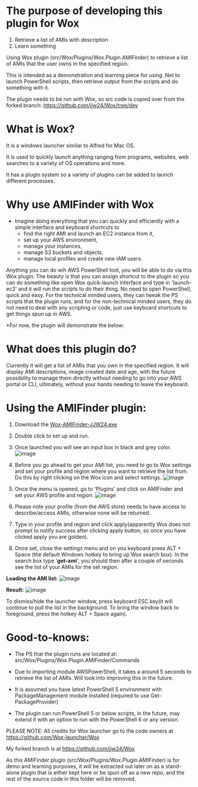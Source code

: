 The purpose of developing this plugin for Wox
=========================================
1. Retrieve a list of AMIs with description
2. Learn something

Using Wox plugin (src/Wox/Plugins/Wox.Plugin.AMIFinder) to retrieve a list of AMIs that the user owns in the specified region.

This is intended as a demonstration and learning piece for using .Net to launch PowerShell scripts, then retrieve output from the scripts and do something with it.

The plugin needs to be run with Wox, so src code is copied over from the forked branch: https://github.com/jjw24/Wox/tree/dev

What is Wox?
============
It is a windows launcher similar to Alfred for Mac OS.

It is used to quickly launch anything ranging from programs, websites, web searches to a variety of OS operations and more.

It has a plugin system so a variety of plugins can be added to launch different processes.

Why use AMIFinder with Wox
==========================
- Imagine doing everything that you can quickly and efficiently with a simple interface and keyboard shortcuts to 
  - find the right AMI and launch an EC2 instance from it,
  - set up your AWS environment, 
  - manage your instances, 
  - manage S3 buckets and objects,  
  - manage local profiles and create new IAM users.

Anything you can do wih AWS PowerShell tool, you will be able to do via this Wox plugin. The beauty is that you can assign shortcut to the plugin so you can do something like open Wox quick-launch interface and type in 'launch-ec2' and it will run the scripts to do their thing. No need to open PowerShell, quick and easy. For the technical minded users, they can tweak the PS scripts that the plugin runs, and for the non-technical minded users, they do not need to deal with any scripting or code, just use keyboard shortcuts to get things spun up in AWS.

*For now, the plugin will demonstrate the below:

What does this plugin do?
=========================
Currently it will get a list of AMIs that you own in the specified region. It will display AMI descriptions, image created date and age, with the future possibility to manage them directly without needing to go into your AWS portal or CLI, ultimately, without your hands needing to leave the keyboard.

Using the AMIFinder plugin:
===========================
1. Download the [Wox-AMIFinder-JJW24.exe](https://github.com/jjw24/DevOpsTooling/raw/AMIFinder/Wox-AMIFinder-JJW24.exe)

2. Double click to set up and run.

3. Once launched you will see an input box in black and grey color.
![image](https://user-images.githubusercontent.com/26427004/62990333-e8b01c80-be8e-11e9-8c36-f722e5cffd9b.png)

4. Before you go ahead to get your AMI list, you need to go to Wox settings and set your profile and region where you want to retrieve the list from. Do this by right clicking on the Wox icon and select settings. 
![image](https://user-images.githubusercontent.com/26427004/62990527-b5ba5880-be8f-11e9-87c9-79914d87f92c.png)

5. Once the menu is opened, go to 'Plugins' and click on AMIFinder and set your AWS profile and region. 
![image](https://user-images.githubusercontent.com/26427004/62990626-fb772100-be8f-11e9-846f-5f39693b7093.png)

6. Please note your profile (from the AWS store) needs to have access to describe/access AMIs, otherwise none will be returned.

7. Type in your profile and region and click apply(apparently Wox does not prompt to notify success after clicking apply button, so once you have clicked apply you are golden). 

8. Once set, close the settings menu and on you keyboard press ALT + Space (the default Windows hotkey to bring up Wox search box). In the search box type '**get-ami**', you should then after a couple of seconds see the list of your AMIs for the set region.

**Loading the AMI list:**
![image](https://user-images.githubusercontent.com/26427004/62990783-86f0b200-be90-11e9-809f-8e3538e4c9e1.png)

**Result:**
![image](https://user-images.githubusercontent.com/26427004/62990855-d46d1f00-be90-11e9-9064-73c3c3321997.png)

To dismiss/hide the launcher window, press keyboard ESC key(it will continue to pull the list in the background. To bring the window back to foreground, press the hotkey ALT + Space again).

Good-to-knows:
==============
- The PS that the plugin runs are located at: src/Wox/Plugins/Wox.Plugin.AMIFinder/Commands

- Due to importing module AWSPowerShell, it takes a around 5 seconds to retrieve the list of AMIs. Will look into improving this in the future.

- It is assumed you have latest PowerShell 5 environment with PackageManagement module installed (required to use Get-PackageProvider)

- The plugin can run PowerShell 5 or below scripts, in the future, may extend it with an option to run with the PowerShell 6 or any version.

PLEASE NOTE:
All credits for Wox launcher go to the code owners at https://github.com/Wox-launcher/Wox

My forked branch is at https://github.com/jjw24/Wox

As this AMIFinder plugin (src/Wox/Plugins/Wox.Plugin.AMIFinder) is for demo and learning purposes, it will be extracted out later on as a stand-alone plugin that is either kept here or be spun off as a new repo, and the rest of the source code in this folder will be removed.
